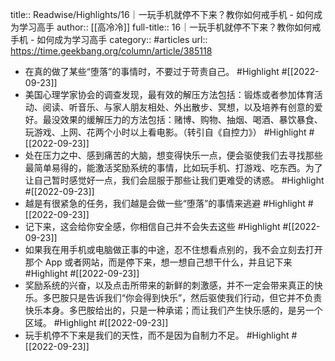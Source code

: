 title:: Readwise/Highlights/16｜一玩手机就停不下来？教你如何戒手机 - 如何成为学习高手
author:: [[高冷冷]]
full-title:: 16｜一玩手机就停不下来？教你如何戒手机 - 如何成为学习高手
category:: #articles
url:: https://time.geekbang.org/column/article/385118
- 在真的做了某些“堕落”的事情时，不要过于苛责自己。 #Highlight #[[2022-09-23]]
- 美国心理学家协会的调查发现，最有效的解压方法包括：锻炼或者参加体育活动、阅读、听音乐、与家人朋友相处、外出散步、冥想，以及培养有创意的爱好。最没效果的缓解压力的方法包括：赌博、购物、抽烟、喝酒、暴饮暴食、玩游戏、上网、花两个小时以上看电影。（转引自《自控力》） #Highlight #[[2022-09-23]]
- 处在压力之中、感到痛苦的大脑，想变得快乐一点，便会驱使我们去寻找那些最简单易得的，能激活奖励系统的事情，比如玩手机、打游戏、吃东西。为了让自己暂时感觉好一点，我们会屈服于那些让我们更难受的诱惑。 #Highlight #[[2022-09-23]]
- 越是有很紧急的任务，我们越是会做一些“堕落”的事情来逃避 #Highlight #[[2022-09-23]]
- 记下来，这会给你安全感，你相信自己并不会失去这些 #Highlight #[[2022-09-23]]
- 如果我在用手机或电脑做正事的中途，忍不住想看点别的，我不会立刻去打开那个 App 或者网站，而是停下来，想一想自己想干什么，并且记下来 #Highlight #[[2022-09-23]]
- 奖励系统的兴奋，以及点击所带来的新鲜的刺激感，并不一定会带来真正的快乐。多巴胺只是告诉我们“你会得到快乐”，然后驱使我们行动，但它并不负责快乐本身。多巴胺给出的，只是一种承诺；而让我们产生快乐感的，是另一个区域。 #Highlight #[[2022-09-23]]
- 玩手机停不下来是我们的天性，而不是因为自制力不足。 #Highlight #[[2022-09-23]]